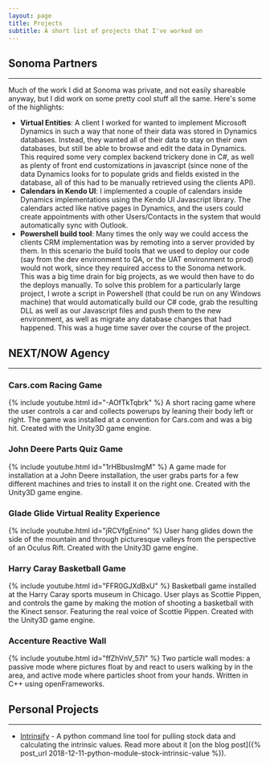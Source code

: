 ```yaml
---
layout: page
title: Projects
subtitle: A short list of projects that I've worked on
---
```


## Sonoma Partners
---
Much of the work I did at Sonoma was private, and not easily shareable anyway, but I did work on some
pretty cool stuff all the same.  Here's some of the highlights:
- **Virtual Entities**:  A client I worked for wanted to implement Microsoft Dynamics in such
a way that none of their data was stored in Dynamics databases.  Instead, they wanted all of
their data to stay on their own databases, but still be able to browse and edit the data
in Dynamics.  This required some very complex backend trickery done in C#, as well as plenty
of front end customizations in javascript (since none of the data Dynamics looks for to populate
grids and fields existed in the database, all of this had to be manually retrieved using the
clients API).
- **Calendars in Kendo UI**: I implemented a couple of calendars inside Dynamics implementations
using the Kendo UI Javascript library.  The calendars acted like native pages in Dynamics, and
the users could create appointments with other Users/Contacts in the system that would automatically sync with Outlook.
- **Powershell build tool**: Many times the only way we could access the clients CRM implementation was by remoting into a server provided by them.  In this scenario the build tools that we used to deploy our code (say from the dev environment to QA, or the UAT environment to prod) would not work, since they required access to the Sonoma network.  This was a big time drain for big projects, as we would then have to do the deploys manually.  To solve this problem for a particularly large project, I wrote a script in Powershell (that could be run on any Windows machine) that would automatically build our C# code, grab the resulting DLL as well as our Javascript files and push them to the new environment, as well as migrate any database changes that had happened.  This was a huge time saver over the course of the project.

## NEXT/NOW Agency
---
### Cars.com Racing Game
{% include youtube.html id="-AOfTkTqbrk" %}
A short racing game where the user controls a car and collects powerups by leaning their body left or right.  The game was installed at a convention for Cars.com and was a big hit.  Created with the Unity3D game engine.

### John Deere Parts Quiz Game
{% include youtube.html id="1rHBbusImgM" %}
A game made for installation at a John Deere installation, the user grabs parts for a few different machines and tries to install it on the right one.  Created with the Unity3D game engine.

### Glade Glide Virtual Reality Experience
{% include youtube.html id="jRCVfgEnino" %}
User hang glides down the side of the mountain and through picturesque valleys from the perspective of an Oculus Rift.  Created with the Unity3D game engine.

### Harry Caray Basketball Game
{% include youtube.html id="FFR0GJXdBxU" %}
Basketball game installed at the Harry Caray sports museum in Chicago.  User plays as Scottie Pippen, and controls the game by making the motion of shooting a basketball with the Kinect sensor.  Featuring the real voice of Scottie Pippen.  Created with the Unity3D game engine.

### Accenture Reactive Wall
{% include youtube.html id="ffZhVnV_57I" %}
Two particle wall modes: a passive mode where pictures float by and react to users walking by in the area, and active mode where particles shoot from your hands.  Written in C++ using openFrameworks.

## Personal Projects
---
- [Intrinsify](https://github.com/heymoose/intrinsify) - A python command line tool for pulling stock data and calculating the intrinsic values.  Read more about it [on the blog post]({% post_url 2018-12-11-python-module-stock-intrinsic-value %}).

